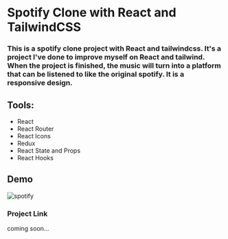 # Spotify Clone with React and TailwindCSS 
### This is a spotify clone project with React and tailwindcss. It's a project I've done to improve myself on React and tailwind. When the project is finished, the music will turn into a platform that can be listened to like the original spotify. It is a responsive design.
## Tools:
- React
- React Router
- React Icons
- Redux
- React State and Props
- React Hooks
## Demo
![spotify](https://user-images.githubusercontent.com/106542921/220299165-9e98d271-d0a7-46b2-b1b6-db281caab22d.png)
### Project Link
coming soon...
